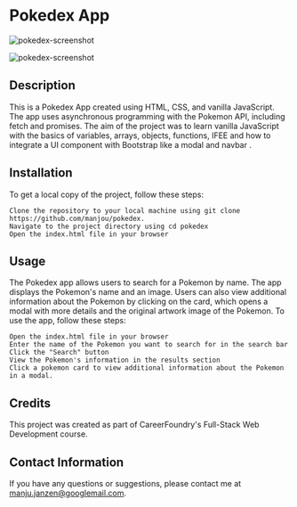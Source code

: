 
# Pokedex App #

![pokedex-screenshot](https://github.com/manjou/pokedex/assets/103428887/11b7bef6-3e17-477d-a2df-f472d95192bb)

![pokedex-screenshot](https://github.com/manjou/pokedex/assets/103428887/dd058194-ec21-4a09-b774-9a8a778c778f)



## Description ##
This is a Pokedex App created using HTML, CSS, and vanilla JavaScript. The app uses asynchronous programming with the Pokemon API, including fetch and promises. 
The aim of the project was to learn vanilla JavaScript with the basics of variables, arrays, objects, functions, IFEE and how to integrate a UI component with Bootstrap like a modal and navbar
.
## Installation ##
To get a local copy of the project, follow these steps:

    Clone the repository to your local machine using git clone https://github.com/manjou/pokedex.
    Navigate to the project directory using cd pokedex
    Open the index.html file in your browser

## Usage ##
The Pokedex app allows users to search for a Pokemon by name. The app displays the Pokemon's name and an image. Users can also view additional information about the Pokemon by clicking on the card, 
which opens a modal with more details and the original artwork image of the Pokemon. To use the app, follow these steps:

    Open the index.html file in your browser
    Enter the name of the Pokemon you want to search for in the search bar
    Click the "Search" button
    View the Pokemon's information in the results section
    Click a pokemon card to view additional information about the Pokemon in a modal.

## Credits ##
This project was created as part of CareerFoundry's Full-Stack Web Development course.

## Contact Information ##
If you have any questions or suggestions, please contact me at manju.janzen@googlemail.com.
